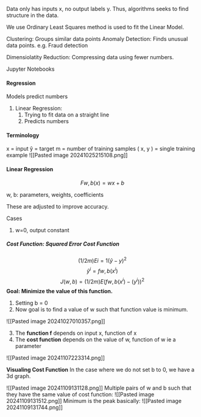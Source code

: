 Data only has inputs x, no output labels y. 
Thus, algorithms seeks to find structure in the data.

We use Ordinary Least Squares method is used to fit the Linear Model.

Clustering: Groups similar data points
Anomaly Detection: Finds unusual data points. e.g. Fraud detection

Dimensiolatity Reduction: Compressing data using fewer numbers.

Jupyter Notebooks

#### Regression
Models predict numbers

1) Linear Regression:
	1) Trying to fit data on a straight line
	2) Predicts numbers

#### Terminology

x = input
ŷ = target
m = number of training samples
( x, y ) = single training example
![[Pasted image 20241025215108.png]]

#### Linear Regression
$$
F w,b (x) = wx + b
$$

w, b: parameters, weights, coefficients

These are adjusted to improve accuracy.

Cases
1. w=0, output constant

##### Cost Function: Squared Error Cost Function

$$
 (1/2m)Ei=1 (ŷ - y)^2
$$
$$
ŷ^i = f w, b(x^i)
$$
$$
J(w,b) = (1/2m)E ( f w,b(x^i) -(y^i))^2
$$
**Goal: Minimize the value of this function.**

1. Setting b = 0
2. Now goal is to find a value of w such that function value is minimum.

![[Pasted image 20241027010357.png]]

3. The **function f** depends on input x, function of x
4. The **cost function** depends on the value of w, function of w ie a parameter


![[Pasted image 20241107223314.png]]

**Visualing Cost Function**
In the case where we do not set b to 0, we have a 3d graph.

![[Pasted image 20241109131128.png]]
Multiple pairs of w and b such that they have the same value of cost function:
![[Pasted image 20241109131512.png]]
Minimum is the peak basically:
![[Pasted image 20241109131744.png]]


